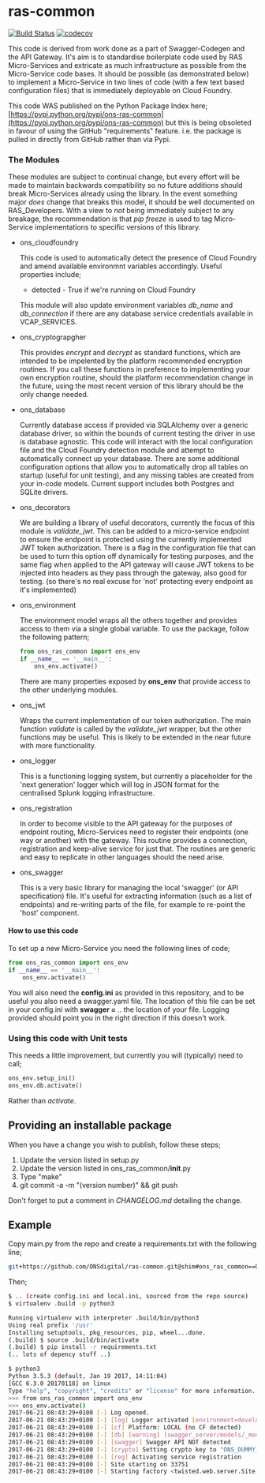 # ras-common
[![Build Status](https://travis-ci.org/ONSdigital/ras-common.svg?branch=twine)](https://travis-ci.org/ONSdigital/ras-common)
[![codecov](https://codecov.io/gh/ONSdigital/ras-common/branch/twine/graph/badge.svg)](https://codecov.io/gh/ONSdigital/ras-common)

This code is derived from work done as a part of Swagger-Codegen and the API Gateway. It's aim is to
standardise boilerplate code used by RAS Micro-Services and extricate as much infrastructure as possible
from the Micro-Service code bases. It should be possible (as demonstrated below) to implement a Micro-Service
in two lines of code (with a few text based configuration files) that is immediately deployable on Cloud Foundry.

This code WAS published on the Python Package Index here;
[https://pypi.python.org/pypi/ons-ras-common](https://pypi.python.org/pypi/ons-ras-common) but this is being obsoleted
in favour of using the GitHub "requirements" feature. i.e. the package is pulled in directly from GitHub rather than
via Pypi.

### The Modules

These modules are subject to continual change, but every effort will be made to maintain backwards compatibility
so no future additions should break Micro-Services already using the library. In the event something major *does*
change that breaks this model, it should be well documented on RAS_Developers. With a view to *not* being 
immediately subject to any breakage, the recommendation is that *pip freeze* is used to tag Micro-Service
implementations to specific versions of this library.

* ons_cloudfoundry

  This code is used to automatically detect the presence of Cloud Foundry and amend available environmnt
  variables accordingly. Useful properties include;
  
  * detected - True if we're running on Cloud Foundry
  
  This module will also update environment variables *db_name* and *db_connection* if there are any
  database service credentials available in VCAP_SERVICES.

* ons_cryptograpgher

  This provides *encrypt* and *decrypt* as standard functions, which are intended to be impelented by the
  platform recommended encryption routines. If you call these functions in preference to implementing your
  own encryption routine, should the platform recommendation change in the future, using the most recent
  version of this library should be the only change needed.

* ons_database

  Currently database access if provided via SQLAlchemy over a generic database driver, so within the bounds
  of current testing the driver in use is database agnostic. This code will interact with the local configuration
  file and the Cloud Foundry detection module and attempt to automatically connect up your database. There are
  some additional configuration options that allow you to automatically drop all tables on startup (useful for
  unit testing), and any missing tables are created from your in-code models. Current support includes both 
  Postgres and SQLite drivers.

* ons_decorators
    
  We are building a library of useful decorators, currently the focus of this module is *validate_jwt*. This
  can be added to a micro-service endpoint to ensure the endpoint is protected using the currently implemented
  JWT token authorization. There is a flag in the configuration file that can be used to turn this option off
  dynamically for testing purposes, and the same flag when applied to the API gateway will cause JWT tokens
  to be injected into headers as they pass through the gateway, also good for testing. (so there's no real
  excuse for 'not' protecting every endpoint as it's implemented)

* ons_environment

  The environment model wraps all the others together and provides access to them via a single global variable.
  To use the package, follow the following pattern;
  
  ```python
  from ons_ras_common import ons_env
  if __name__ == '__main__':
      ons_env.activate()
  ```
  There are many properties exposed by **ons_env** that provide access to the other underlying modules.
        
* ons_jwt

  Wraps the current implementation of our token authorization. The main function *validate* is called by the
  *validate_jwt* wrapper, but the other functions may be useful. This is likely to be extended in the near
  future with more functionality.

* ons_logger

  This is a functioning logging system, but currently a placeholder for the 'next generation' logger which will
  log in JSON format for the centralised Splunk logging infrastructure.

* ons_registration

  In order to become visible to the API gateway for the purposes of endpoint routing, Micro-Services need to
  register their endpoints (one way or another) with the gateway. This routine provides a connection, registration
  and keep-alive service for just that. The routines are generic and easy to replicate in other languages should
  the need arise.

* ons_swagger

  This is a very basic library for managing the local 'swagger' (or API specification) file. It's useful for
  extracting information (such as a list of endpoints) and re-writing parts of the file, for example to re-point
  the 'host' component.

#### How to use this code

To set up a new Micro-Service you need the following lines of code;

  ```python
  from ons_ras_common import ons_env
  if __name__ == '__main__':
      ons_env.activate()
  ```

You will also need the **config.ini** as provided in this repository, and to be useful you also need a swagger.yaml
file. The location of this file can be set in your config.ini with **swagger =** .. the location of your file. 
Logging provided should point you in the right direction if this doesn't work.

### Using this code with Unit tests

This needs a little improvement, but currently you will (typically) need to call;
```python
ons_env.setup_ini()
ons_env.db.activate()
```
Rather than *activate*.

## Providing an installable package

When you have a change you wish to publish, follow these steps;

1. Update the version listed in setup.py
2. Update the version listed in ons_ras_common/__init__.py
3. Type "make"
4. git commit -a -m "(version number)" && git push

Don't forget to put a comment in *CHANGELOG.md* detailing the change.


## Example

Copy main.py from the repo and create a requirements.txt with the following line;
```bash
git+https://github.com/ONSdigital/ras-common.git@shim#ons_ras_common==0.1.82
```

Then;
```bash
$ .. (create config.ini and local.ini, sourced from the repo source)
$ virtualenv .build -p python3

Running virtualenv with interpreter .build/bin/python3
Using real prefix '/usr'
Installing setuptools, pkg_resources, pip, wheel...done.
(.build) $ source .build/bin/activate
(.build) $ pip install -r requirements.txt
(.. lots of depency stuff ..)

$ python3
Python 3.5.3 (default, Jan 19 2017, 14:11:04)
[GCC 6.3.0 20170118] on linux
Type "help", "copyright", "credits" or "license" for more information.
>>> from ons_ras_common import ons_env
>>> ons_env.activate()
2017-06-21 08:43:29+0100 [-] Log opened.
2017-06-21 08:43:29+0100 [-] [log] Logger activated [environment=development]
2017-06-21 08:43:29+0100 [-] [cf] Platform: LOCAL (no CF detected)
2017-06-21 08:43:29+0100 [-] [db] [warning] [swagger_server/models/_models.py] file is missing
2017-06-21 08:43:29+0100 [-] [swagger] Swagger API NOT detected
2017-06-21 08:43:29+0100 [-] [crypto] Setting crypto key to "ONS_DUMMY_KEY"
2017-06-21 08:43:29+0100 [-] [reg] Activating service registration
2017-06-21 08:43:29+0100 [-] Site starting on 33751
2017-06-21 08:43:29+0100 [-] Starting factory <twisted.web.server.Site object at 0x7ff6ab840d30>
```